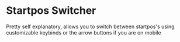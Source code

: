 # Startpos Switcher
Pretty self explanatory, allows you to switch between startpos's using customizable keybinds or the arrow buttons if you are on mobile